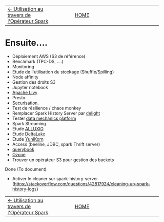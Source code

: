 <table style="width: 100%"><tr>
    <td style="width: 33%; text-align: left"><a href="utilisation_spark_operator.md"><- Utilisation au travers de l'Opérateur Spark</a></td>
    <td style="width: 33%; text-align: center"><a href="../README.md">HOME</a></td>
    <td style="width: 33%; text-align: right"></td>
</tr></table>

# Ensuite....

- Déploiement AWS (S3 de référence)
- Benchmark (TPC-DS, ....)
- Monitoring
- Etude de l'utilisation du stockage (Shuffle/Spilling)
- Node affinity
- Gestion des droits S3
- Jupyter notebook
- [Apache Livy](https://livy.incubator.apache.org/)
- Presto  
- [Securisation](http://spark.apache.org/docs/latest/security.html).
- Test de résilience / chaos monkey
- Remplacer Spark History Server par [delight](https://github.com/datamechanics/delight)
- Tester [data mechanics platform](https://www.datamechanics.co/)
- Spark Streaming
- Etude [ALLUXIO](https://www.alluxio.io/)  
- Etude [DeltaLake](https://delta.io/)
- Etude [YuniKorn](http://yunikorn.apache.org/)
- Access (beeline, JDBC, spark Thrift server)
- [querybook](https://www.querybook.org/)
- [Ozone](https://ozone.apache.org/)
- Trouver un opérateur S3 pour gestion des buckets

Done (To document)

- Activer le cleaner sur spark-history-server (https://stackoverflow.com/questions/42817924/cleaning-up-spark-history-logs)

<table style="width: 100%"><tr>
    <td style="width: 33%; text-align: left"><a href="utilisation_spark_operator.md"><- Utilisation au travers de l'Opérateur Spark</a></td>
    <td style="width: 33%; text-align: center"><a href="../README.md">HOME</a></td>
    <td style="width: 33%; text-align: right"></td>
</tr></table>



